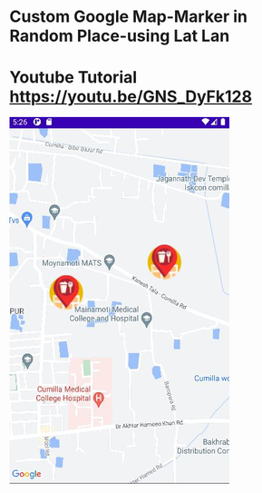 # Custom Google Map-Marker in Random Place-using Lat Lan
# Youtube Tutorial https://youtu.be/GNS_DyFk128
![Screenshot](image.png)
